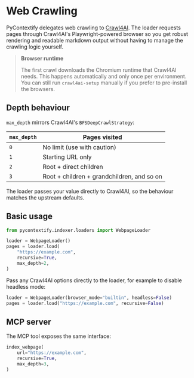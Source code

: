 # Web Crawling

PyContextify delegates web crawling to
[Crawl4AI](https://github.com/unclecode/crawl4ai). The loader requests pages
through Crawl4AI's Playwright-powered browser so you get robust rendering and
readable markdown output without having to manage the crawling logic yourself.

> **Browser runtime**
>
> The first crawl downloads the Chromium runtime that Crawl4AI needs. This
> happens automatically and only once per environment. You can still run
> `crawl4ai-setup` manually if you prefer to pre-install the browsers.

## Depth behaviour

`max_depth` mirrors Crawl4AI's `BFSDeepCrawlStrategy`:

| `max_depth` | Pages visited                                |
|-------------|-----------------------------------------------|
| `0`         | No limit (use with caution)                   |
| `1`         | Starting URL only                             |
| `2`         | Root + direct children                        |
| `3`         | Root + children + grandchildren, and so on    |

The loader passes your value directly to Crawl4AI, so the behaviour matches the
upstream defaults.

## Basic usage

```python
from pycontextify.indexer.loaders import WebpageLoader

loader = WebpageLoader()
pages = loader.load(
    "https://example.com",
    recursive=True,
    max_depth=2,
)
```

Pass any Crawl4AI options directly to the loader, for example to disable
headless mode:

```python
loader = WebpageLoader(browser_mode="builtin", headless=False)
pages = loader.load("https://example.com", recursive=False)
```

## MCP server

The MCP tool exposes the same interface:

```python
index_webpage(
    url="https://example.com",
    recursive=True,
    max_depth=3,
)
```
